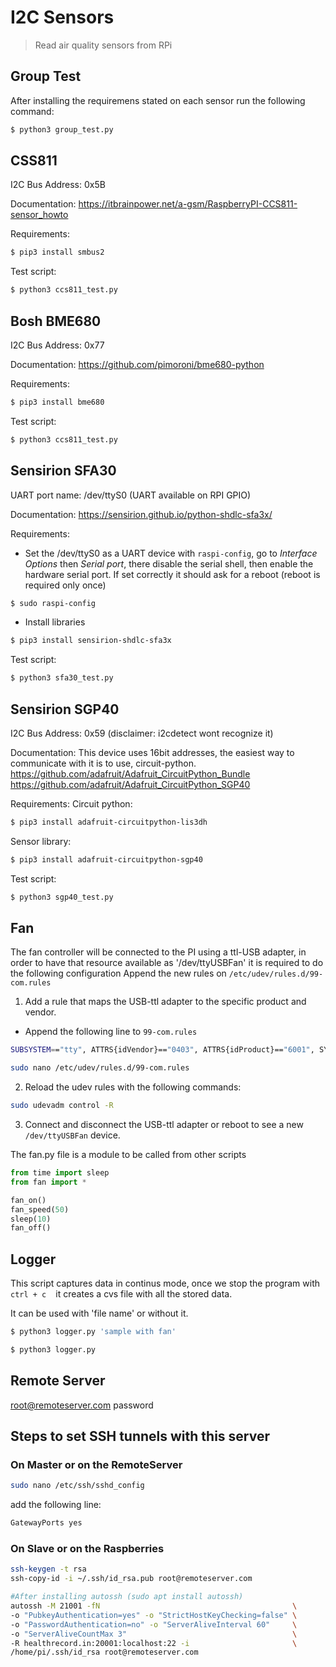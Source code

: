 # I2C Sensors

> Read air quality sensors from RPi

## Group Test

After installing the requiremens stated on each sensor run the following command:

```bash
$ python3 group_test.py
```

## CSS811

I2C Bus Address: 0x5B

Documentation: https://itbrainpower.net/a-gsm/RaspberryPI-CCS811-sensor_howto

Requirements:

```bash
$ pip3 install smbus2
```

Test script:

```bash
$ python3 ccs811_test.py
```

## Bosh BME680 

I2C Bus Address: 0x77

Documentation: https://github.com/pimoroni/bme680-python

Requirements:

```bash
$ pip3 install bme680
```

Test script:

```bash
$ python3 ccs811_test.py
```

## Sensirion SFA30

UART port name: /dev/ttyS0 (UART available on RPI GPIO)

Documentation: https://sensirion.github.io/python-shdlc-sfa3x/

Requirements:

* Set the /dev/ttyS0 as a UART device with ```raspi-config```, go to _Interface Options_ then _Serial port_, there disable the serial shell, then enable the hardware serial port. If set correctly it should ask for a reboot (reboot is required only once) 

```bash
$ sudo raspi-config
```

* Install libraries

```bash
$ pip3 install sensirion-shdlc-sfa3x
```

Test script:

```bash
$ python3 sfa30_test.py
```

## Sensirion SGP40 

I2C Bus Address: 0x59 (disclaimer: i2cdetect wont recognize it)

Documentation: This device uses 16bit addresses, the easiest way to communicate with it is to use, circuit-python. 
https://github.com/adafruit/Adafruit_CircuitPython_Bundle
https://github.com/adafruit/Adafruit_CircuitPython_SGP40

Requirements:
Circuit python:

```bash
$ pip3 install adafruit-circuitpython-lis3dh
```

Sensor library:

```bash
$ pip3 install adafruit-circuitpython-sgp40
```

Test script:

```bash
$ python3 sgp40_test.py
```

## Fan

The fan controller will be connected to the PI using a ttl-USB adapter, in order to have that resource available as '/dev/ttyUSBFan' it is required to do the following configuration 
Append the new rules on `/etc/udev/rules.d/99-com.rules` 

1. Add a rule that maps the USB-ttl adapter to the specific product and vendor.
  + Append the following line to `99-com.rules`

```BASH
SUBSYSTEM=="tty", ATTRS{idVendor}=="0403", ATTRS{idProduct}=="6001", SYMLINK+="ttyUSBfan"
```

    

```BASH
sudo nano /etc/udev/rules.d/99-com.rules 
```

2. Reload the udev rules with the following commands:

```BASH
sudo udevadm control -R
```

3. Connect and disconnect the USB-ttl adapter or reboot to see a new `/dev/ttyUSBFan` device.

The fan.py file is a module to be called from other scripts

```Python
from time import sleep
from fan import *

fan_on()
fan_speed(50)
sleep(10)
fan_off()
```

## Logger

This script captures data in continus mode, once we stop the program with ` ` ` ctrl + c ` ` ` it creates a cvs file with all the stored data.

It can be used with 'file name' or without it.

```bash
$ python3 logger.py 'sample with fan'
```

```bash
$ python3 logger.py
```

## Remote Server

root@remoteserver.com password

## Steps to set SSH tunnels with this server

### On Master or on the RemoteServer

```bash
sudo nano /etc/ssh/sshd_config
```

add the following line:

```bash
GatewayPorts yes
```

### On Slave or on the Raspberries

```bash
ssh-keygen -t rsa
ssh-copy-id -i ~/.ssh/id_rsa.pub root@remoteserver.com

#After installing autossh (sudo apt install autossh)
autossh -M 21001 -fN                                           \
-o "PubkeyAuthentication=yes" -o "StrictHostKeyChecking=false" \
-o "PasswordAuthentication=no" -o "ServerAliveInterval 60"     \
-o "ServerAliveCountMax 3"                                     \
-R healthrecord.in:20001:localhost:22 -i                       \
/home/pi/.ssh/id_rsa root@remoteserver.com
